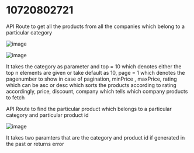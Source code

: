 # 10720802721

API Route to get all the products from all the companies which belong to a particular category 

![image](https://github.com/pawas108ram/10720802721/assets/104372675/0881e020-a419-4dcb-a593-9457aa84b551)

![image](https://github.com/pawas108ram/10720802721/assets/104372675/4ed07b57-defa-4316-9d73-5617b77e8c17)

It takes the category as parameter and top = 10 which denotes either the top n elements are given or take default as 10, page = 1 which denotes the pagenumber to show in case of pagination, minPrice , maxPrice, rating which can be asc or desc which sorts the products according to rating accordingly, price, discount, company which tells which company products to fetch

API Route to find the particular product which belongs to a particular category and particular product id 

![image](https://github.com/pawas108ram/10720802721/assets/104372675/c30ba8db-8785-4081-8485-3b5af523303b)

It takes two paramters that are the category and product id if generated in the past or returns error 


